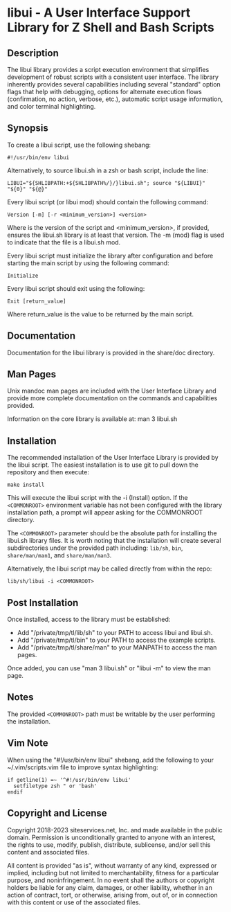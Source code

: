# libui - A User Interface Support Library for Z Shell and Bash Scripts

## Description

The libui library provides a script execution environment that simplifies
development of robust scripts with a consistent user interface.  The library
inherently provides several capabilities including several "standard" option
flags that help with debugging, options for alternate execution flows
(confirmation, no action, verbose, etc.), automatic script usage information,
and color terminal highlighting.

## Synopsis

To create a libui script, use the following shebang:

```
#!/usr/bin/env libui
```

Alternatively, to source libui.sh in a zsh or bash script, include the line:

```
LIBUI="${SHLIBPATH:+${SHLIBPATH%/}/}libui.sh"; source "${LIBUI}" "${0}" "${@}"
```

Every libui script (or libui mod) should contain the following command:

```
Version [-m] [-r <minimum_version>] <version>
```

Where <version> is the version of the script and <minimum_version>, if provided,
ensures the libui.sh library is at least that version. The -m (mod) flag is used
to indicate that the file is a libui.sh mod.

Every libui script must initialize the library after configuration and before
starting the main script by using the following command:

```
Initialize
```

Every libui script should exit using the following:

```
Exit [return_value]
```

Where return_value is the value to be returned by the main script.

## Documentation

Documentation for the libui library is provided in the share/doc directory.

## Man Pages

Unix mandoc man pages are included with the User Interface Library and provide
more complete documentation on the commands and capabilities provided.

Information on the core library is available at: man 3 libui.sh

## Installation

The recommended installation of the User Interface Library is provided by the
libui script. The easiest installation is to use git to pull down the repository
and then execute:

```
make install
```

This will execute the libui script with the -i (Install) option. If the
`<COMMONROOT>` environment variable has not been configured with the library
installation path, a prompt will appear asking for the COMMONROOT directory.

The `<COMMONROOT>` parameter should be the absolute path for installing the
libui.sh library files. It is worth noting that the installation will create
several subdirectories under the provided path including: `lib/sh`, `bin`,
`share/man/man1`, and `share/man/man3`.

Alternatively, the libui script may be called directly from within the repo:

```
lib/sh/libui -i <COMMONROOT>
```

## Post Installation

Once installed, access to the library must be established:

* Add "/private/tmp/tl/lib/sh" to your PATH to access libui and libui.sh.
* Add "/private/tmp/tl/bin" to your PATH to access the example scripts.
* Add "/private/tmp/tl/share/man" to your MANPATH to access the man pages.

Once added, you can use "man 3 libui.sh" or "libui -m" to view the man page.

## Notes

The provided `<COMMONROOT>` path must be writable by the user performing the
installation.

## Vim Note

When using the "#!/usr/bin/env libui" shebang, add the following to your
~/.vim/scripts.vim file to improve syntax highlighting:

```
if getline(1) =~ '^#!/usr/bin/env libui'
  setfiletype zsh " or 'bash'
endif
```

## Copyright and License

Copyright 2018-2023 siteservices.net, Inc. and made available in the public
domain. Permission is unconditionally granted to anyone with an interest, the
rights to use, modify, publish, distribute, sublicense, and/or sell this content
and associated files.

All content is provided "as is", without warranty of any kind, expressed or
implied, including but not limited to merchantability, fitness for a particular
purpose, and noninfringement. In no event shall the authors or copyright holders
be liable for any claim, damages, or other liability, whether in an action of
contract, tort, or otherwise, arising from, out of, or in connection with this
content or use of the associated files.

